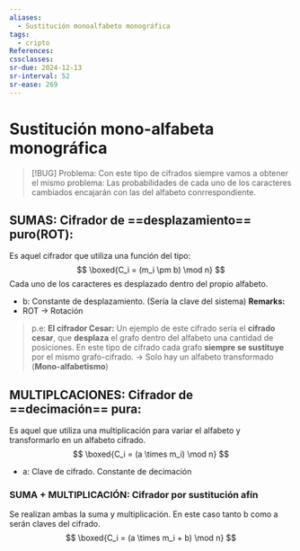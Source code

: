 ```yaml
---
aliases:
  - Sustitución monoalfabeto monográfica
tags:
  - cripto
References: 
cssclasses: 
sr-due: 2024-12-13
sr-interval: 52
sr-ease: 269
---
```

# Sustitución mono-alfabeta monográfica

> [!BUG] Problema: 
> Con este tipo de cifrados siempre vamos a obtener el mismo problema: Las probabilidades de cada uno de los caracteres cambiados encajarán con las del alfabeto conrrespondiente. 
> 


## SUMAS: Cifrador de ==desplazamiento== puro(ROT):

Es aquel cifrador que utiliza una función del tipo: 
$$
\boxed{C_i = (m_i \pm b) \mod n}
$$
Cada uno de los caracteres es desplazado dentro del propio alfabeto. 
+ b: Constante de desplazamiento. (Sería la clave del sistema)
**Remarks:**
+ ROT → Rotación

> p.e:
	**El cifrador Cesar:**
	Un ejemplo de este cifrado sería el **cifrado cesar**, que **desplaza** el grafo dentro del alfabeto una cantidad de posiciones. 
	En este tipo de cifrado cada grafo **siempre se sustituye** por el mismo grafo-cifrado. → Solo hay un alfabeto transformado (**Mono-alfabetismo**)



## MULTIPLCACIONES: Cifrador de ==decimación== pura:
Es aquel que utiliza una multiplicación para variar el alfabeto y transformarlo en un alfabeto cifrado. 
$$
\boxed{C_i = (a \times m_i) \mod n}
$$
+ a: Clave de cifrado. Constante de decimación

### SUMA + MULTIPLICACIÓN: Cifrador por sustitución afín
Se realizan ambas la suma y multiplicación. En este caso tanto b como a serán claves del cifrado.
$$
\boxed{C_i = (a \times m_i + b) \mod n}
$$
